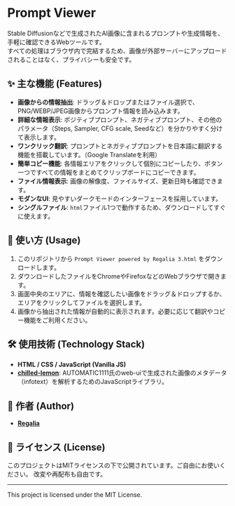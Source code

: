 # Prompt Viewer

Stable Diffusionなどで生成されたAI画像に含まれるプロンプトや生成情報を、手軽に確認できるWebツールです。  
すべての処理はブラウザ内で完結するため、画像が外部サーバーにアップロードされることはなく、プライバシーも安全です。



## ✨ 主な機能 (Features)

-   **画像からの情報抽出**: ドラッグ＆ドロップまたはファイル選択で、PNG/WEBP/JPEG画像からプロンプト情報を読み込みます。
-   **詳細な情報表示**: ポジティブプロンプト、ネガティブプロンプト、その他のパラメータ（Steps, Sampler, CFG scale, Seedなど）を分かりやすく分けて表示します。
-   **ワンクリック翻訳**: プロンプトとネガティブプロンプトを日本語に翻訳する機能を搭載しています。（Google Translateを利用）
-   **簡単コピー機能**: 各情報エリアをクリックして個別にコピーしたり、ボタン一つですべての情報をまとめてクリップボードにコピーできます。
-   **ファイル情報表示**: 画像の解像度、ファイルサイズ、更新日時も確認できます。
-   **モダンなUI**: 見やすいダークモードのインターフェースを採用しています。
-   **シングルファイル**: `html`ファイル1つで動作するため、ダウンロードしてすぐに使えます。

## 🚀 使い方 (Usage)

1.  このリポジトリから `Prompt Viewer powered by Regalia 3.html` をダウンロードします。
2.  ダウンロードしたファイルをChromeやFirefoxなどのWebブラウザで開きます。
3.  画面中央のエリアに、情報を確認したい画像をドラッグ＆ドロップするか、エリアをクリックしてファイルを選択します。
4.  画像から抽出された情報が自動的に表示されます。必要に応じて翻訳やコピー機能をご利用ください。

## 🛠️ 使用技術 (Technology Stack)

-   **HTML / CSS / JavaScript (Vanilla JS)**
-   **[chilled-lemon](https://github.com/huchenme/chilled-lemon)**: AUTOMATIC1111氏のweb-uiで生成された画像のメタデータ（infotext）を解析するためのJavaScriptライブラリ。

## 👤 作者 (Author)

-   [**Regalia**](https://x.com/Regalia6666)

## 📄 ライセンス (License)

このプロジェクトはMITライセンスの下で公開されています。ご自由にお使いください。
改変や再配布も自由です。

---
This project is licensed under the MIT License.
